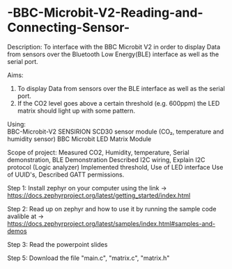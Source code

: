 # -BBC-Microbit-V2-Reading-and-Connecting-Sensor-
Description: To interface with the BBC Microbit V2 in order to display Data from sensors over the Bluetooth Low Energy(BLE) interface as well as the serial port.

Aims: 
1) To display Data from sensors over the BLE interface as well as the serial port. 
2) If the CO2 level goes above a certain threshold (e.g. 600ppm) the LED matrix should light up with some pattern.


Using:  
        BBC-Microbit-V2
        SENSIRION SCD30 sensor module (CO₂, temperature and humidity sensor)
        BBC Microbit LED Matrix Module
        

Scope of project: 
         Measured CO2,  Humidity, temperature, 
         Serial demonstration, BLE Demonstration
         Described I2C wiring, Explain I2C protocol (Logic analyzer)
         Implemented threshold, Use of LED interface
         Use of UUID's, Described GATT permissions.
         
         
         


Step 1: Install zephyr on your computer using the link -> https://docs.zephyrproject.org/latest/getting_started/index.html

Step 2: Read up on zephyr and how to use it by running the sample code avalible at -> https://docs.zephyrproject.org/latest/samples/index.html#samples-and-demos

Step 3: Read the powerpoint slides 

Step 5: Download the file "main.c", "matrix.c", "matrix.h"




         
 
 
